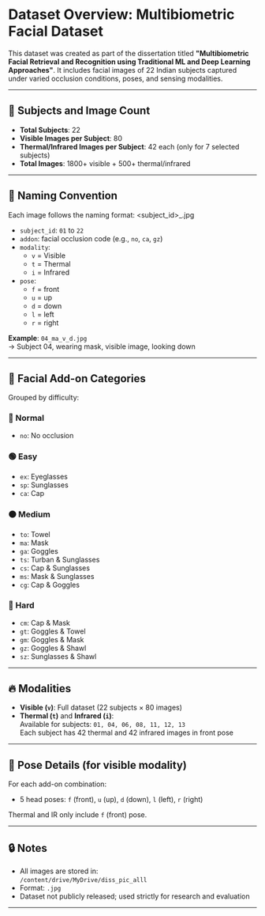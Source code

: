 # Dataset Overview: Multibiometric Facial Dataset

This dataset was created as part of the dissertation titled **"Multibiometric Facial Retrieval and Recognition using Traditional ML and Deep Learning Approaches"**. It includes facial images of 22 Indian subjects captured under varied occlusion conditions, poses, and sensing modalities.

---

## 📸 Subjects and Image Count

- **Total Subjects**: 22
- **Visible Images per Subject**: 80  
- **Thermal/Infrared Images per Subject**: 42 each (only for 7 selected subjects)
- **Total Images**: 1800+ visible + 500+ thermal/infrared

---

## 🧩 Naming Convention

Each image follows the naming format:
<subject_id><addon><modality>_<pose>.jpg


- `subject_id`: `01` to `22`
- `addon`: facial occlusion code (e.g., `no`, `ca`, `gz`)
- `modality`:  
  - `v` = Visible  
  - `t` = Thermal  
  - `i` = Infrared
- `pose`:  
  - `f` = front  
  - `u` = up  
  - `d` = down  
  - `l` = left  
  - `r` = right

**Example**: `04_ma_v_d.jpg`  
→ Subject 04, wearing mask, visible image, looking down

---

## 🧢 Facial Add-on Categories

Grouped by difficulty:

### 🔹 Normal
- `no`: No occlusion

### 🟢 Easy
- `ex`: Eyeglasses  
- `sp`: Sunglasses  
- `ca`: Cap

### 🟠 Medium
- `to`: Towel  
- `ma`: Mask  
- `ga`: Goggles  
- `ts`: Turban & Sunglasses  
- `cs`: Cap & Sunglasses  
- `ms`: Mask & Sunglasses  
- `cg`: Cap & Goggles

### 🔴 Hard
- `cm`: Cap & Mask  
- `gt`: Goggles & Towel  
- `gm`: Goggles & Mask  
- `gz`: Goggles & Shawl  
- `sz`: Sunglasses & Shawl

---

## 🔥 Modalities

- **Visible (`v`)**: Full dataset (22 subjects × 80 images)
- **Thermal (`t`)** and **Infrared (`i`)**:  
  Available for subjects: `01, 04, 06, 08, 11, 12, 13`  
  Each subject has 42 thermal and 42 infrared images in front pose

---

## 🔁 Pose Details (for visible modality)

For each add-on combination:
- 5 head poses: `f` (front), `u` (up), `d` (down), `l` (left), `r` (right)

Thermal and IR only include `f` (front) pose.

---

## 🔒 Notes

- All images are stored in:  
  `/content/drive/MyDrive/diss_pic_alll`
- Format: `.jpg`
- Dataset not publicly released; used strictly for research and evaluation

---



